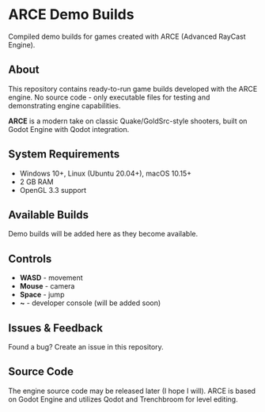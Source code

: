# ARCE Demo Builds

Compiled demo builds for games created with ARCE (Advanced RayCast Engine).

## About
This repository contains ready-to-run game builds developed with the ARCE engine. No source code - only executable files for testing and demonstrating engine capabilities.

**ARCE** is a modern take on classic Quake/GoldSrc-style shooters, built on Godot Engine with Qodot integration.

## System Requirements
- Windows 10+, Linux (Ubuntu 20.04+), macOS 10.15+
- 2 GB RAM
- OpenGL 3.3 support

## Available Builds
Demo builds will be added here as they become available.

## Controls
- **WASD** - movement
- **Mouse** - camera
- **Space** - jump
- **~** - developer console (will be added soon)

## Issues & Feedback
Found a bug? Create an issue in this repository.

## Source Code
The engine source code may be released later (I hope I will). ARCE is based on Godot Engine and utilizes Qodot and Trenchbroom for level editing.
